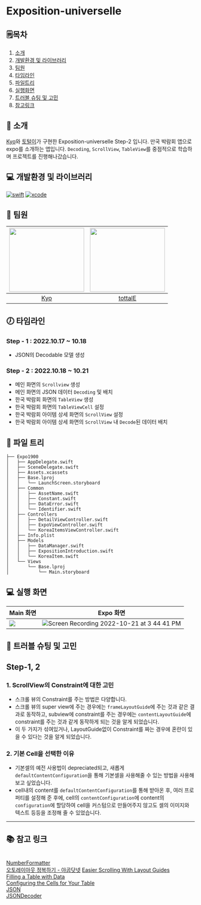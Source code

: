 # Exposition-universelle

## 🗒︎목차
1. [소개](#-소개)
2. [개발환경 및 라이브러리](#-개발환경-및-라이브러리)
3. [팀원](#-팀원)
4. [타임라인](#-타임라인)
5. [파일트리](#-파일-트리)
6. [실행화면](#-실행-화면)
7. [트러블 슈팅 및 고민](#-트러블-슈팅-및-고민)
8. [참고링크](#-참고-링크)


## 👋 소개
[Kyo](https://github.com/KyoPak)와 [토털이](https://github.com/tottalE)가 구현한 Exposition-universelle Step-2 입니다.
만국 박람회 앱으로 expo를 소개하는 앱입니다. 
`Decoding`, `ScrollView`, `TableView`를 중점적으로 학습하며 프로젝트를 진행해나갔습니다.

## 💻 개발환경 및 라이브러리
[![swift](https://img.shields.io/badge/swift-5.6-orange)]()
[![xcode](https://img.shields.io/badge/Xcode-13.4.1-blue)]()


## 🧑 팀원 
<img src = "https://user-images.githubusercontent.com/59204352/193524215-4f9636e8-1cdb-49f1-9a17-1e4fe8d76655.PNG" width=200 height=170>|<img src = "https://avatars.githubusercontent.com/u/66786418?v=4" width=200 height=170>|
|:--:|:--:|
|[Kyo](https://github.com/KyoPak)| [tottalE](https://github.com/tottalE) |
 

## 🕖 타임라인

### Step - 1 : 2022.10.17 ~ 10.18
- JSON의 Decodable 모델 생성

### Step - 2 : 2022.10.18 ~ 10.21
- 메인 화면의 `Scrollview` 생성
- 메인 화면의 JSON 데이터 `Decoding` 및 배치
- 한국 박람회 화면의 `TableView` 생성
- 한국 박람회 화면의 `TableViewCell` 설정 
- 한국 박람회 아이템 상세 화면의 `ScrollView` 설정
- 한국 박람회 아이템 상세 화면의 `ScrollView` 내 `Decode`된 데이터 배치

## 🌲 파일 트리

```
├── Expo1900
│   ├── AppDelegate.swift
│   ├── SceneDelegate.swift
│   ├── Assets.xcassets
│   ├── Base.lproj
│   │   └── LaunchScreen.storyboard
│   ├── Common
│   │   ├── AssetName.swift
│   │   ├── Constant.swift
│   │   ├── DataError.swift
│   │   └── Identifier.swift
│   ├── Controllers
│   │   ├── DetailViewController.swift
│   │   ├── ExpoViewController.swift
│   │   └── KoreaItemsViewController.swift
│   ├── Info.plist
│   ├── Models
│   │   ├── DataManager.swift
│   │   ├── ExpositionIntroduction.swift
│   │   └── KoreaItem.swift
│   └── Views
│       └── Base.lproj
│           └── Main.storyboard
```


## 💻 실행 화면 
|Main 화면| Expo 화면 |
|------|----|
|![](https://i.imgur.com/pCDrwOe.gif)|![Screen Recording 2022-10-21 at 3 44 41 PM](https://user-images.githubusercontent.com/66786418/197134476-0ee7c273-d265-4cc6-862c-cc584f4429ca.gif)|

## 🎯 트러블 슈팅 및 고민

## Step-1, 2

### 1. ScrollView의 Constraint에 대한 고민 

- 스크롤 뷰의 Constraint를 주는 방법은 다양합니다. 
- 스크롤 뷰의 super view에 주는 경우에는 `frameLayoutGuide`에 주는 것과 같은 결과로 동작하고, subview에 constraint를 주는 경우에는 `contentLayoutGuide`에 constraint를 주는 것과 같게 동작하게 되는 것을 알게 되었습니다. 
- 이 두 가지가 섞여있거나, LayoutGuide없이 Constraint를 짜는 경우에 혼란이 있을 수 있다는 것을 알게 되었습니다.

### 2. 기본 Cell을 선택한 이유
- 기본셀의 예전 사용법이 depreciated되고, 새롭게 `defaultContentConfiguration`을 통해 기본셀을 사용해줄 수 있는 방법을 사용해 보고 싶었습니다.
- cell내의 content를 `defaultContentConfiguration`를 통해 받아온 후, 여러 프로퍼티를 설정해 준 후에, cell의 `contentConfiguration`에 content의 `configuration`에 할당하여 cell을 커스텀으로 만들어주지 않고도 셀의 이미지와 텍스트 등등을 조정해 줄 수 있었습니다.

---

    
## 📚 참고 링크
<br>[NumberFormatter](https://developer.apple.com/documentation/foundation/numberformatter)<br>[오토레이아웃 정복하기 - 야곰닷넷](https://yagom.net/courses/autolayout/)
[Easier Scrolling With Layout Guides](https://useyourloaf.com/blog/easier-scrolling-with-layout-guides/)<br>[Filling a Table with Data](https://developer.apple.com/documentation/uikit/views_and_controls/table_views/filling_a_table_with_data)<br>[Configuring the Cells for Your Table](https://developer.apple.com/documentation/uikit/views_and_controls/table_views/configuring_the_cells_for_your_table)<br>[JSON](https://ko.wikipedia.org/wiki/JSON)<br>[JSONDecoder](https://developer.apple.com/documentation/foundation/jsondecoder)
